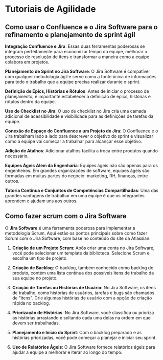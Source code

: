 # Tutoriais de Agilidade

## Como usar o Confluence e o Jira Software para o refinamento e planejamento de sprint ágil

**Integração Confluence e Jira**: Essas duas ferramentas poderosas se integram perfeitamente para economizar tempo da equipe, melhorar o processo de resolução de itens e transformar a maneira como a equipe colabora em projetos.

**Planejamento de Sprint no Jira Software**: O Jira Software é compatível com qualquer metodologia ágil e serve como a fonte única de informações para todo o trabalho que a equipe precisa realizar durante o sprint.

**Definição de Epics, Histórias e Rótulos**: Antes de iniciar o processo de planejamento, é importante estabelecer a definição de epics, histórias e rótulos dentro da equipe.

**Uso de Checklist no Jira**: O uso de checklist no Jira cria uma camada adicional de acessibilidade e visibilidade para as definições de tarefas da equipe.

**Conexão de Espaço do Confluence a um Projeto do Jira**: O Confluence e o Jira trabalham lado a lado para descrever o objetivo do sprint e visualizar como a equipe vai começar a trabalhar para alcançar esse objetivo.

**Adição de Atalhos**: Adicionar atalhos facilita a troca entre produtos quando necessário.

**Equipes Ágeis Além da Engenharia**: Equipes ágeis não são apenas para os engenheiros. Em grandes organizações de software, equipes ágeis são formadas em muitas partes do negócio: marketing, RH, finanças, entre outros.

**Tutoria Contínua e Conjuntos de Competências Compartilhadas**: Uma das grandes vantagens de trabalhar em uma equipe é que os integrantes aprendem e ajudam uns aos outros.

## Como fazer scrum com o Jira Software
O **Jira Software** é uma ferramenta poderosa para implementar a metodologia Scrum. Aqui estão os pontos principais sobre como fazer Scrum com o Jira Software, com base no conteúdo do site da Atlassian:

1. **Criação de um Projeto Scrum**: Após criar uma conta no Jira Software, você pode selecionar um template da biblioteca. Selecione Scrum e escolha um tipo de projeto.

2. **Criação de Backlog**: O backlog, também conhecido como backlog do produto, contém uma lista contínua dos possíveis itens de trabalho da sua equipe no projeto.

3. **Criação de Tarefas ou Histórias de Usuário**: No Jira Software, os itens de trabalho, como histórias de usuários, tarefas e bugs são chamados de "itens". Crie algumas histórias de usuário com a opção de criação rápida no backlog.

4. **Priorização de Histórias**: No Jira Software, você classifica ou prioriza as histórias arrastando e soltando cada uma delas na ordem em que devem ser trabalhadas.

5. **Planejamento e Início do Sprint**: Com o backlog preparado e as histórias priorizadas, você pode começar a planejar e iniciar seu sprint.

6. **Uso de Relatórios Ágeis**: O Jira Software fornece relatórios ágeis para ajudar a equipe a melhorar e iterar ao longo do tempo.


## 


## 